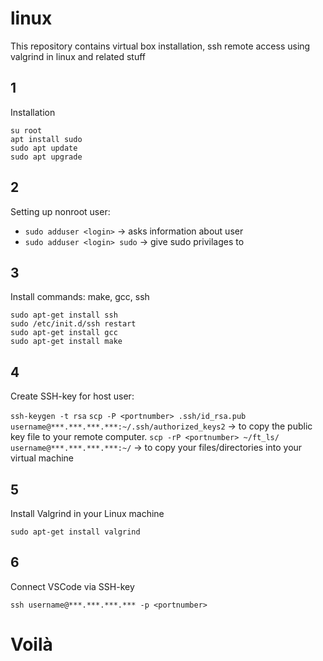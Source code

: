 # linux
This repository contains virtual box installation, ssh remote access using valgrind in linux and related stuff

## 1
Installation

```
su root
apt install sudo
sudo apt update
sudo apt upgrade
```

## 2
Setting up nonroot user:


- `sudo adduser <login>` -> asks information about user
- `sudo adduser <login> sudo` -> give sudo privilages to <login>


## 3
Install commands: make, gcc, ssh

```
sudo apt-get install ssh
sudo /etc/init.d/ssh restart
sudo apt-get install gcc
sudo apt-get install make
```

## 4
Create SSH-key for host user:


`ssh-keygen -t rsa`
`scp -P <portnumber> .ssh/id_rsa.pub username@***.***.***.***:~/.ssh/authorized_keys2` -> to copy the public key file to your remote computer.
`scp -rP <portnumber> ~/ft_ls/ username@***.***.***.***:~/` -> to copy your files/directories into your virtual machine

## 5
Install Valgrind in your Linux machine

```
sudo apt-get install valgrind
```

## 6
Connect VSCode via SSH-key

```
ssh username@***.***.***.*** -p <portnumber>
```


# Voilà
